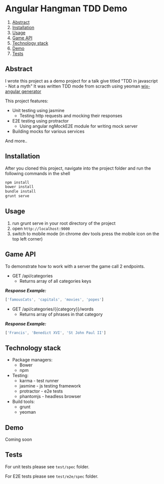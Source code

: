 Angular Hangman TDD Demo
==========================

1. [Abstract](#abstract)
2. [Installation](#installation)
3. [Usage](#usage)
4. [Game API](#game-api)
4. [Technology stack](#technology-stack)
5. [Demo](#demo)
6. [Tests](#tests)


## Abstract

I wrote this project as a demo project for a talk give titled "TDD in javascript - Not a myth"
It was written TDD mode from scracth using yeoman [wix-angular generator](https://github.com/wix/generator-wix-angular)

This project features:

* Unit testing using jasmine
	* 	Testing http requests and mocking their responses
* E2E testing using protractor
	*   Using angular ngMockE2E module for writing mock server 
* Building mocks for various services

And more..

## Installation

After you cloned this project, navigate into the project folder and run the following commands in the shell

```sh
npm install
bower install
bundle install
grunt serve
``` 
## Usage

1. run grunt serve in your root directory of the project
2. open `http://localhost:9000`
3. switch to mobile mode (in chrome dev tools press the mobile icon on the top left corner)

## Game API
To demonstrate how to work with a server the game call 2 endpoints.

* GET /api/categories
	* Returns array of all categories keys

***Response Example:*** 

```javascript
['famousCats', 'capitals', 'movies', 'popes']
```

* GET /api/categories/{{category}}/words
	* Returns array of phrases in that category

***Response Example:***

```javascript
['Francis', 'Benedict XVI', 'St John Paul II']
```


## Technology stack

* Package managers:
	* Bower
	* npm
* Testing:
	* karma - test runner
	* jasmine - js testing framework
	* protractor - e2e tests
	* phantomjs - headless browser
* Build tools:
	* grunt
	* yeoman
	
## Demo

Coming soon

## Tests

For unit tests please see `test/spec` folder.

For E2E tests please see `test/e2e/spec` folder.